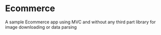 # Ecommerce
A sample Ecommerce app using MVC and without any third part library for image downloading or data parsing
